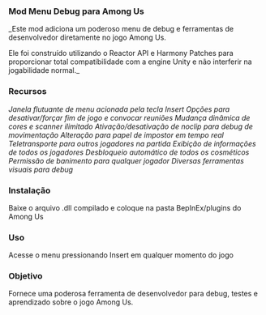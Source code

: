 ### **Mod Menu Debug para Among Us**

_Este mod adiciona um poderoso menu de debug e ferramentas de desenvolvedor diretamente no jogo Among Us.

Ele foi construído utilizando o Reactor API e Harmony Patches para proporcionar total compatibilidade com a engine Unity e não interferir na jogabilidade normal._

### **Recursos**
_Janela flutuante de menu acionada pela tecla Insert
Opções para desativar/forçar fim de jogo e convocar reuniões
Mudança dinâmica de cores e scanner ilimitado
Ativação/desativação de noclip para debug de movimentação
Alteração para papel de impostor em tempo real
Teletransporte para outros jogadores na partida
Exibição de informações de todos os jogadores
Desbloqueio automático de todos os cosméticos
Permissão de banimento para qualquer jogador
Diversas ferramentas visuais para debug_

### **Instalação**
Baixe o arquivo .dll compilado e coloque na pasta BepInEx/plugins do Among Us

### Uso
Acesse o menu pressionando Insert em qualquer momento do jogo

### Objetivo
Fornece uma poderosa ferramenta de desenvolvedor para debug, testes e aprendizado sobre o jogo Among Us.
